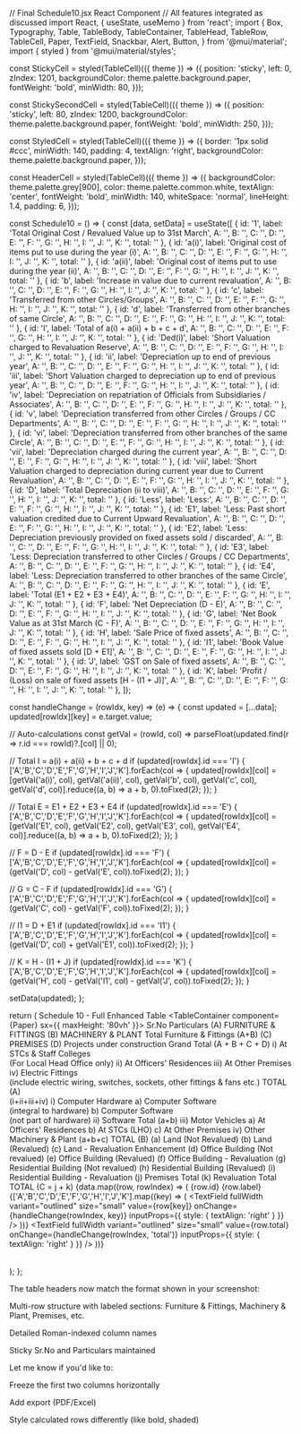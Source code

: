 // Final Schedule10.jsx React Component
// All features integrated as discussed
import React, { useState, useMemo } from 'react';
import {
  Box,
  Typography,
  Table,
  TableBody,
  TableContainer,
  TableHead,
  TableRow,
  TableCell,
  Paper,
  TextField,
  Snackbar,
  Alert,
  Button,
} from '@mui/material';
import { styled } from '@mui/material/styles';

const StickyCell = styled(TableCell)(({ theme }) => ({
  position: 'sticky',
  left: 0,
  zIndex: 1201,
  backgroundColor: theme.palette.background.paper,
  fontWeight: 'bold',
  minWidth: 80,
}));

const StickySecondCell = styled(TableCell)(({ theme }) => ({
  position: 'sticky',
  left: 80,
  zIndex: 1200,
  backgroundColor: theme.palette.background.paper,
  fontWeight: 'bold',
  minWidth: 250,
}));

const StyledCell = styled(TableCell)(({ theme }) => ({
  border: '1px solid #ccc',
  minWidth: 140,
  padding: 4,
  textAlign: 'right',
  backgroundColor: theme.palette.background.paper,
}));

const HeaderCell = styled(TableCell)(({ theme }) => ({
  backgroundColor: theme.palette.grey[900],
  color: theme.palette.common.white,
  textAlign: 'center',
  fontWeight: 'bold',
  minWidth: 140,
  whiteSpace: 'normal',
  lineHeight: 1.4,
  padding: 6,
}));

const Schedule10 = () => {
  const [data, setData] = useState([
    { id: '1', label: 'Total Original Cost / Revalued Value up to 31st March', A: '', B: '', C: '', D: '', E: '', F: '', G: '', H: '', I: '', J: '', K: '', total: '' },
    { id: 'a(i)', label: 'Original cost of items put to use during the year (i)', A: '', B: '', C: '', D: '', E: '', F: '', G: '', H: '', I: '', J: '', K: '', total: '' },
    { id: 'a(ii)', label: 'Original cost of items put to use during the year (ii)', A: '', B: '', C: '', D: '', E: '', F: '', G: '', H: '', I: '', J: '', K: '', total: '' },
    { id: 'b', label: 'Increase in value due to current revaluation', A: '', B: '', C: '', D: '', E: '', F: '', G: '', H: '', I: '', J: '', K: '', total: '' },
    { id: 'c', label: 'Transferred from other Circles/Groups', A: '', B: '', C: '', D: '', E: '', F: '', G: '', H: '', I: '', J: '', K: '', total: '' },
    { id: 'd', label: 'Transferred from other branches of same Circle', A: '', B: '', C: '', D: '', E: '', F: '', G: '', H: '', I: '', J: '', K: '', total: '' },
    { id: 'I', label: 'Total of a(i) + a(ii) + b + c + d', A: '', B: '', C: '', D: '', E: '', F: '', G: '', H: '', I: '', J: '', K: '', total: '' },
    { id: 'Ded(i)', label: 'Short Valuation charged to Revaluation Reserve', A: '', B: '', C: '', D: '', E: '', F: '', G: '', H: '', I: '', J: '', K: '', total: '' },
    { id: 'ii', label: 'Depreciation up to end of previous year', A: '', B: '', C: '', D: '', E: '', F: '', G: '', H: '', I: '', J: '', K: '', total: '' },
    { id: 'iii', label: 'Short Valuation charged to depreciation up to end of previous year', A: '', B: '', C: '', D: '', E: '', F: '', G: '', H: '', I: '', J: '', K: '', total: '' },
    { id: 'iv', label: 'Depreciation on repatriation of Officials from Subsidiaries / Associates', A: '', B: '', C: '', D: '', E: '', F: '', G: '', H: '', I: '', J: '', K: '', total: '' },
    { id: 'v', label: 'Depreciation transferred from other Circles / Groups / CC Departments', A: '', B: '', C: '', D: '', E: '', F: '', G: '', H: '', I: '', J: '', K: '', total: '' },
    { id: 'vi', label: 'Depreciation transferred from other branches of the same Circle', A: '', B: '', C: '', D: '', E: '', F: '', G: '', H: '', I: '', J: '', K: '', total: '' },
    { id: 'vii', label: 'Depreciation charged during the current year', A: '', B: '', C: '', D: '', E: '', F: '', G: '', H: '', I: '', J: '', K: '', total: '' },
    { id: 'viii', label: 'Short Valuation charged to depreciation during current year due to Current Revaluation', A: '', B: '', C: '', D: '', E: '', F: '', G: '', H: '', I: '', J: '', K: '', total: '' },
    { id: 'D', label: 'Total Depreciation (ii to viii)', A: '', B: '', C: '', D: '', E: '', F: '', G: '', H: '', I: '', J: '', K: '', total: '' },
    { id: 'Less', label: 'Less:', A: '', B: '', C: '', D: '', E: '', F: '', G: '', H: '', I: '', J: '', K: '', total: '' },
    { id: 'E1', label: 'Less: Past short valuation credited due to Current Upward Revaluation', A: '', B: '', C: '', D: '', E: '', F: '', G: '', H: '', I: '', J: '', K: '', total: '' },
    { id: 'E2', label: 'Less: Depreciation previously provided on fixed assets sold / discarded', A: '', B: '', C: '', D: '', E: '', F: '', G: '', H: '', I: '', J: '', K: '', total: '' },
    { id: 'E3', label: 'Less: Depreciation transferred to other Circles / Groups / CC Departments', A: '', B: '', C: '', D: '', E: '', F: '', G: '', H: '', I: '', J: '', K: '', total: '' },
    { id: 'E4', label: 'Less: Depreciation transferred to other branches of the same Circle', A: '', B: '', C: '', D: '', E: '', F: '', G: '', H: '', I: '', J: '', K: '', total: '' },
    { id: 'E', label: 'Total (E1 + E2 + E3 + E4)', A: '', B: '', C: '', D: '', E: '', F: '', G: '', H: '', I: '', J: '', K: '', total: '' },
    { id: 'F', label: 'Net Depreciation (D - E)', A: '', B: '', C: '', D: '', E: '', F: '', G: '', H: '', I: '', J: '', K: '', total: '' },
    { id: 'G', label: 'Net Book Value as at 31st March (C - F)', A: '', B: '', C: '', D: '', E: '', F: '', G: '', H: '', I: '', J: '', K: '', total: '' },
    { id: 'H', label: 'Sale Price of fixed assets', A: '', B: '', C: '', D: '', E: '', F: '', G: '', H: '', I: '', J: '', K: '', total: '' },
    { id: 'I1', label: 'Book Value of fixed assets sold [D + E1]', A: '', B: '', C: '', D: '', E: '', F: '', G: '', H: '', I: '', J: '', K: '', total: '' },
    { id: 'J', label: 'GST on Sale of fixed assets', A: '', B: '', C: '', D: '', E: '', F: '', G: '', H: '', I: '', J: '', K: '', total: '' },
    { id: 'K', label: 'Profit / (Loss) on sale of fixed assets [H - (I1 + J)]', A: '', B: '', C: '', D: '', E: '', F: '', G: '', H: '', I: '', J: '', K: '', total: '' },
  ]);

  const handleChange = (rowIdx, key) => (e) => {
  const updated = [...data];
  updated[rowIdx][key] = e.target.value;

  // Auto-calculations
  const getVal = (rowId, col) => parseFloat(updated.find(r => r.id === rowId)?.[col] || 0);

  // Total I = a(i) + a(ii) + b + c + d
  if (updated[rowIdx].id === 'I') {
    ['A','B','C','D','E','F','G','H','I','J','K'].forEach(col => {
      updated[rowIdx][col] = [getVal('a(i)', col), getVal('a(ii)', col), getVal('b', col), getVal('c', col), getVal('d', col)].reduce((a, b) => a + b, 0).toFixed(2);
    });
  }

  // Total E = E1 + E2 + E3 + E4
  if (updated[rowIdx].id === 'E') {
    ['A','B','C','D','E','F','G','H','I','J','K'].forEach(col => {
      updated[rowIdx][col] = [getVal('E1', col), getVal('E2', col), getVal('E3', col), getVal('E4', col)].reduce((a, b) => a + b, 0).toFixed(2);
    });
  }

  // F = D - E
  if (updated[rowIdx].id === 'F') {
    ['A','B','C','D','E','F','G','H','I','J','K'].forEach(col => {
      updated[rowIdx][col] = (getVal('D', col) - getVal('E', col)).toFixed(2);
    });
  }

  // G = C - F
  if (updated[rowIdx].id === 'G') {
    ['A','B','C','D','E','F','G','H','I','J','K'].forEach(col => {
      updated[rowIdx][col] = (getVal('C', col) - getVal('F', col)).toFixed(2);
    });
  }

  // I1 = D + E1
  if (updated[rowIdx].id === 'I1') {
    ['A','B','C','D','E','F','G','H','I','J','K'].forEach(col => {
      updated[rowIdx][col] = (getVal('D', col) + getVal('E1', col)).toFixed(2);
    });
  }

  // K = H - (I1 + J)
  if (updated[rowIdx].id === 'K') {
    ['A','B','C','D','E','F','G','H','I','J','K'].forEach(col => {
      updated[rowIdx][col] = (getVal('H', col) - getVal('I1', col) - getVal('J', col)).toFixed(2);
    });
  }

  setData(updated);
};

  return (
    <Box p={2}>
      <Typography variant="h5" gutterBottom>
        Schedule 10 - Full Enhanced Table
      </Typography>
      <TableContainer component={Paper} sx={{ maxHeight: '80vh' }}>
        <Table stickyHeader size="small">
          <TableHead>
  <TableRow>
    <HeaderCell rowSpan={2}>Sr.No</HeaderCell>
    <HeaderCell rowSpan={2}>Particulars</HeaderCell>
    <HeaderCell colSpan={5}>(A) FURNITURE & FITTINGS</HeaderCell>
    <HeaderCell colSpan={10}>(B) MACHINERY & PLANT</HeaderCell>
    <HeaderCell rowSpan={2}>Total Furniture & Fittings (A+B)</HeaderCell>
    <HeaderCell colSpan={12}>(C) PREMISES</HeaderCell>
    <HeaderCell rowSpan={2}>(D) Projects under construction</HeaderCell>
    <HeaderCell rowSpan={2}>Grand Total (A + B + C + D)</HeaderCell>
  </TableRow>
  <TableRow>
    <HeaderCell>i) At STCs & Staff Colleges<br />(For Local Head Office only)</HeaderCell>
    <HeaderCell>ii) At Officers' Residences</HeaderCell>
    <HeaderCell>iii) At Other Premises</HeaderCell>
    <HeaderCell>iv) Electric Fittings<br />(include electric wiring, switches, sockets, other fittings & fans etc.)</HeaderCell>
    <HeaderCell>TOTAL (A)<br />(i+ii+iii+iv)</HeaderCell>
    <HeaderCell>i) Computer Hardware</HeaderCell>
    <HeaderCell>a) Computer Software<br />(integral to hardware)</HeaderCell>
    <HeaderCell>b) Computer Software<br />(not part of hardware)</HeaderCell>
    <HeaderCell>ii) Software Total (a+b)</HeaderCell>
    <HeaderCell>iii) Motor Vehicles</HeaderCell>
    <HeaderCell>a) At Officers' Residences</HeaderCell>
    <HeaderCell>b) At STCs (LHO)</HeaderCell>
    <HeaderCell>c) At Other Premises</HeaderCell>
    <HeaderCell>iv) Other Machinery & Plant (a+b+c)</HeaderCell>
    <HeaderCell>TOTAL (B)</HeaderCell>
    <HeaderCell>(a) Land (Not Revalued)</HeaderCell>
    <HeaderCell>(b) Land (Revalued)</HeaderCell>
    <HeaderCell>(c) Land - Revaluation Enhancement</HeaderCell>
    <HeaderCell>(d) Office Building (Not revalued)</HeaderCell>
    <HeaderCell>(e) Office Building (Revalued)</HeaderCell>
    <HeaderCell>(f) Office Building - Revaluation</HeaderCell>
    <HeaderCell>(g) Residential Building (Not revalued)</HeaderCell>
    <HeaderCell>(h) Residential Building (Revalued)</HeaderCell>
    <HeaderCell>(i) Residential Building - Revaluation</HeaderCell>
    <HeaderCell>(j) Premises Total</HeaderCell>
    <HeaderCell>(k) Revaluation Total</HeaderCell>
    <HeaderCell>TOTAL (C = j + k)</HeaderCell>
  </TableRow>
</TableHead>
          <TableBody>
            {data.map((row, rowIndex) => (
              <TableRow key={row.id}>
                <StickyCell>{row.id}</StickyCell>
                <StickySecondCell>{row.label}</StickySecondCell>
                {['A','B','C','D','E','F','G','H','I','J','K'].map((key) => (
                  <StyledCell key={key}>
                    <TextField
                      fullWidth
                      variant="outlined"
                      size="small"
                      value={row[key]}
                      onChange={handleChange(rowIndex, key)}
                      inputProps={{ style: { textAlign: 'right' } }}
                    />
                  </StyledCell>
                ))}
                <StyledCell>
                  <TextField
                    fullWidth
                    variant="outlined"
                    size="small"
                    value={row.total}
                    onChange={handleChange(rowIndex, 'total')}
                    inputProps={{ style: { textAlign: 'right' } }}
                  />
                </StyledCell>
              </TableRow>
            ))}
          </TableBody>
        </Table>
      </TableContainer>
    </Box>
  );
};


The table headers now match the format shown in your screenshot:

Multi-row structure with labeled sections: Furniture & Fittings, Machinery & Plant, Premises, etc.

Detailed Roman-indexed column names

Sticky Sr.No and Particulars maintained


Let me know if you'd like to:

Freeze the first two columns horizontally

Add export (PDF/Excel)

Style calculated rows differently (like bold, shaded)


